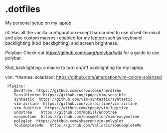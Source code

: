# .dotfiles

My personal setup on my laptop.

i3: Has all the vanilla configuration except hardcoded to use xfce4-terminal and also custom macros i enabled for my laptop such as keyboard backlighting (kbd_backlighting) and screen brightness.


Polybar: Check out https://github.com/jaagr/polybar/wiki for a guide to use polybar.

Kbd_backlighting: a macro to turn on/off backlighting for my laptop.

vim:
    *themes: solarized: https://github.com/altercation/vim-colors-solarized
     
     
     Plugins:
        NerdTree: https://github.com/scrooloose/nerdtree
        Sensiblevim: https://github.com/tpope/vim-sensible
        syntastic  https://github.com/vim-syntastic/syntastic
        vim-airline  https://github.com/vim-airline/vim-airline
        vim-fugitive  https://github.com/tpope/vim-fugitive
        undotree    https://github.com/mbbill/undotree
        easymotion  https://github.com/easymotion/vim-easymotion
        polyglot  https://github.com/sheerun/vim-polyglot
        YouCompleteMe   https://github.com/Valloric/YouCompleteMe
